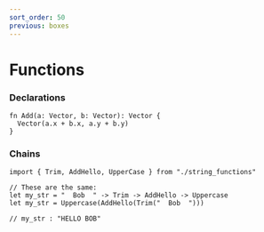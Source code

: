```yaml
---
sort_order: 50
previous: boxes
---
```


# Functions

### Declarations

```
fn Add(a: Vector, b: Vector): Vector {
  Vector(a.x + b.x, a.y + b.y)
}
```

### Chains

```
import { Trim, AddHello, UpperCase } from "./string_functions"

// These are the same:
let my_str = "  Bob  " -> Trim -> AddHello -> Uppercase
let my_str = Uppercase(AddHello(Trim("  Bob  ")))

// my_str : "HELLO BOB"
```
